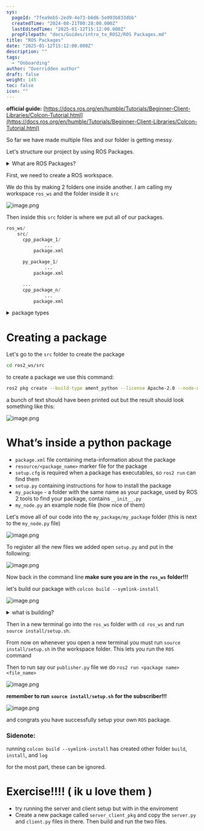 ```yaml
---
sys:
  pageId: "7fea9eb5-2ed9-4e73-b6d6-5e093b833dbb"
  createdTime: "2024-08-21T00:28:00.000Z"
  lastEditedTime: "2025-01-12T15:12:00.000Z"
  propFilepath: "docs/Guides/intro_to_ROS2/ROS Packages.md"
title: "ROS Packages"
date: "2025-01-12T15:12:00.000Z"
description: ""
tags:
  - "Onboarding"
author: "Overridden author"
draft: false
weight: 145
toc: false
icon: ""
---
```


**official guide:** [https://docs.ros.org/en/humble/Tutorials/Beginner-Client-Libraries/Colcon-Tutorial.html](https://docs.ros.org/en/humble/Tutorials/Beginner-Client-Libraries/Colcon-Tutorial.html)

So far we have made multiple files and our folder is getting messy.

Let's structure our project by using ROS Packages.

<details>

<summary>What are ROS Packages?</summary>

ROS Packages are, as the name implies, packages of code that are highly sharable between ROS developers.

They consist of a folder, `package.xml` file, and source code

```python
      cpp_package_1/
		      ... imagine much code files here ..
          package.xml
```

</details>

First, we need to create a ROS workspace.

We do this by making 2 folders one inside another. I am calling my workspace `ros_ws` and the folder inside it `src`

![image.png](https://prod-files-secure.s3.us-west-2.amazonaws.com/d518164a-d88e-44d1-a4ee-3adb3bd8bce0/70706947-fd18-4537-a67b-e12946812d31/image.png?X-Amz-Algorithm=AWS4-HMAC-SHA256&X-Amz-Content-Sha256=UNSIGNED-PAYLOAD&X-Amz-Credential=ASIAZI2LB466QGXIGSEK%2F20250704%2Fus-west-2%2Fs3%2Faws4_request&X-Amz-Date=20250704T210758Z&X-Amz-Expires=3600&X-Amz-Security-Token=IQoJb3JpZ2luX2VjECwaCXVzLXdlc3QtMiJIMEYCIQDfPRGIDCbpNAEuzzZICvmcassaHODKybLuhEO2uC9pOgIhAIH03khRJrsEgNxMRcbi7ejNmwy6L9y3NLbfKqe3boCnKv8DCDUQABoMNjM3NDIzMTgzODA1Igx7oTO1bkVShBMHl%2BEq3APPD10HKdHZGgGEvNLZQ1e6Rh56UcHaqQDn9hsS5cF3UEqrhI%2FWRqdfXb4J5dcvXLe6S8XmEbqqIrxJjOKnryhYDZU7sTlf9nDRgrumA052zBpKwGaJo08WtjFqXwcsy5DCm4R9b4s%2BrBbcCop9n0e8TCx1GDzraaWmgz6ZJVp82cY7inRzXcnJuzZWba5fMlOyJKEIaonErUope1lBQ0XMQDBYWZxC%2Bd6UENKVJyLCBz5fDd4lt3cVIMGLFSWMVFDkj5lmcwU%2BGONKe34dadyxv%2BACzCtV%2Fww0UfkJvFnY%2FUJbc13DIFPEzsaNzP79ZUuuQxwq8v6W4QdZWgQaOyyhVvhGwp3cnI3n79k3zxFF6jC82%2FHZNQz4jypW5HuckxtU6PPwcWS6hP5y5PfF2tbMtXDwHtqBl59oTfoI0g5A5EakmXx47ATd%2Fw4NuCKx5GzmdSzTf7eTCZb1AwfyoWoQ93w%2FqDEpS5tcLUsIecQia57OT5UmcpxaJSiZXVqn%2BOgFYC9wF5zmTK6fj%2FmczXcvctCgzxwPusrxt9FihF3gqdt38M40kW%2FqLb5jvVvChV%2FRukTaQckfJP8hTjDHMELpOmEo1Iz4hpF1cckM%2B7W4%2B90Yvv%2FVgftDGz3NcjCY6KDDBjqkAWLhQ%2FDbW1SPUQoC3U2bz1EYzeiW7gIKfdNffy2kL9bSoO5EowJUS4jBOe4PSZL7MKaWBBEo2CMASMCRKivVUhxdJUUMlDbaj2aGl1eglCbpD24iwy8%2FeyQ8r0RbZMH5byd0AE%2FwlAnReMPEZlEynKA69J0OVQSTNX2KEe8MlhfnSwBRp7KqwO3Rpd6DhQtdgc%2FUF880cBiqQ9IcuJF7JeX5b645&X-Amz-Signature=bc6a50c3d2ebb35536253749d8dfbe5ce29d468563cbc298e2a5382dacce2798&X-Amz-SignedHeaders=host&x-amz-checksum-mode=ENABLED&x-id=GetObject)

Then inside this `src` folder is where we put all of our packages.

```python
ros_ws/
    src/
      cpp_package_1/
		      ...
          package.xml

      py_package_1/
		      ...
          package.xml

      ...
      cpp_package_n/
		      ...
          package.xml

```

<details>

<summary>package types</summary>

packages can be either `C++` or python.

the intern file structure is different for each but for this guide we will stick to creating python packages

</details>

# Creating a package

Let's go to the `src` folder to create the package

```bash
cd ros2_ws/src
```

to create a package we use this command:

```bash
ros2 pkg create --build-type ament_python --license Apache-2.0 --node-name my_node my_package
```

a bunch of text should have been printed out but the result should look something like this:

![image.png](https://prod-files-secure.s3.us-west-2.amazonaws.com/d518164a-d88e-44d1-a4ee-3adb3bd8bce0/e6cf1e3f-8512-4a3e-b131-079f800bf3e8/image.png?X-Amz-Algorithm=AWS4-HMAC-SHA256&X-Amz-Content-Sha256=UNSIGNED-PAYLOAD&X-Amz-Credential=ASIAZI2LB466QGXIGSEK%2F20250704%2Fus-west-2%2Fs3%2Faws4_request&X-Amz-Date=20250704T210759Z&X-Amz-Expires=3600&X-Amz-Security-Token=IQoJb3JpZ2luX2VjECwaCXVzLXdlc3QtMiJIMEYCIQDfPRGIDCbpNAEuzzZICvmcassaHODKybLuhEO2uC9pOgIhAIH03khRJrsEgNxMRcbi7ejNmwy6L9y3NLbfKqe3boCnKv8DCDUQABoMNjM3NDIzMTgzODA1Igx7oTO1bkVShBMHl%2BEq3APPD10HKdHZGgGEvNLZQ1e6Rh56UcHaqQDn9hsS5cF3UEqrhI%2FWRqdfXb4J5dcvXLe6S8XmEbqqIrxJjOKnryhYDZU7sTlf9nDRgrumA052zBpKwGaJo08WtjFqXwcsy5DCm4R9b4s%2BrBbcCop9n0e8TCx1GDzraaWmgz6ZJVp82cY7inRzXcnJuzZWba5fMlOyJKEIaonErUope1lBQ0XMQDBYWZxC%2Bd6UENKVJyLCBz5fDd4lt3cVIMGLFSWMVFDkj5lmcwU%2BGONKe34dadyxv%2BACzCtV%2Fww0UfkJvFnY%2FUJbc13DIFPEzsaNzP79ZUuuQxwq8v6W4QdZWgQaOyyhVvhGwp3cnI3n79k3zxFF6jC82%2FHZNQz4jypW5HuckxtU6PPwcWS6hP5y5PfF2tbMtXDwHtqBl59oTfoI0g5A5EakmXx47ATd%2Fw4NuCKx5GzmdSzTf7eTCZb1AwfyoWoQ93w%2FqDEpS5tcLUsIecQia57OT5UmcpxaJSiZXVqn%2BOgFYC9wF5zmTK6fj%2FmczXcvctCgzxwPusrxt9FihF3gqdt38M40kW%2FqLb5jvVvChV%2FRukTaQckfJP8hTjDHMELpOmEo1Iz4hpF1cckM%2B7W4%2B90Yvv%2FVgftDGz3NcjCY6KDDBjqkAWLhQ%2FDbW1SPUQoC3U2bz1EYzeiW7gIKfdNffy2kL9bSoO5EowJUS4jBOe4PSZL7MKaWBBEo2CMASMCRKivVUhxdJUUMlDbaj2aGl1eglCbpD24iwy8%2FeyQ8r0RbZMH5byd0AE%2FwlAnReMPEZlEynKA69J0OVQSTNX2KEe8MlhfnSwBRp7KqwO3Rpd6DhQtdgc%2FUF880cBiqQ9IcuJF7JeX5b645&X-Amz-Signature=ac812aefe75ba1120687000780282a96a423e5b923eec920e4c007201da735bf&X-Amz-SignedHeaders=host&x-amz-checksum-mode=ENABLED&x-id=GetObject)

# What’s inside a python package

- `package.xml` file containing meta-information about the package
- `resource/<package_name>` marker file for the package
- `setup.cfg` is required when a package has executables, so `ros2 run` can find them
- `setup.py` containing instructions for how to install the package
- `my_package` - a folder with the same name as your package, used by ROS 2 tools to find your package, contains `__init__.py`
- `my_node.py` an example node file (how nice of them)

Let's move all of our code into the `my_package/my_package` folder (this is next to the `my_node.py` file)

![image.png](https://prod-files-secure.s3.us-west-2.amazonaws.com/d518164a-d88e-44d1-a4ee-3adb3bd8bce0/9ce58f11-0da9-4d3e-b86d-506a9685d378/image.png?X-Amz-Algorithm=AWS4-HMAC-SHA256&X-Amz-Content-Sha256=UNSIGNED-PAYLOAD&X-Amz-Credential=ASIAZI2LB466QGXIGSEK%2F20250704%2Fus-west-2%2Fs3%2Faws4_request&X-Amz-Date=20250704T210759Z&X-Amz-Expires=3600&X-Amz-Security-Token=IQoJb3JpZ2luX2VjECwaCXVzLXdlc3QtMiJIMEYCIQDfPRGIDCbpNAEuzzZICvmcassaHODKybLuhEO2uC9pOgIhAIH03khRJrsEgNxMRcbi7ejNmwy6L9y3NLbfKqe3boCnKv8DCDUQABoMNjM3NDIzMTgzODA1Igx7oTO1bkVShBMHl%2BEq3APPD10HKdHZGgGEvNLZQ1e6Rh56UcHaqQDn9hsS5cF3UEqrhI%2FWRqdfXb4J5dcvXLe6S8XmEbqqIrxJjOKnryhYDZU7sTlf9nDRgrumA052zBpKwGaJo08WtjFqXwcsy5DCm4R9b4s%2BrBbcCop9n0e8TCx1GDzraaWmgz6ZJVp82cY7inRzXcnJuzZWba5fMlOyJKEIaonErUope1lBQ0XMQDBYWZxC%2Bd6UENKVJyLCBz5fDd4lt3cVIMGLFSWMVFDkj5lmcwU%2BGONKe34dadyxv%2BACzCtV%2Fww0UfkJvFnY%2FUJbc13DIFPEzsaNzP79ZUuuQxwq8v6W4QdZWgQaOyyhVvhGwp3cnI3n79k3zxFF6jC82%2FHZNQz4jypW5HuckxtU6PPwcWS6hP5y5PfF2tbMtXDwHtqBl59oTfoI0g5A5EakmXx47ATd%2Fw4NuCKx5GzmdSzTf7eTCZb1AwfyoWoQ93w%2FqDEpS5tcLUsIecQia57OT5UmcpxaJSiZXVqn%2BOgFYC9wF5zmTK6fj%2FmczXcvctCgzxwPusrxt9FihF3gqdt38M40kW%2FqLb5jvVvChV%2FRukTaQckfJP8hTjDHMELpOmEo1Iz4hpF1cckM%2B7W4%2B90Yvv%2FVgftDGz3NcjCY6KDDBjqkAWLhQ%2FDbW1SPUQoC3U2bz1EYzeiW7gIKfdNffy2kL9bSoO5EowJUS4jBOe4PSZL7MKaWBBEo2CMASMCRKivVUhxdJUUMlDbaj2aGl1eglCbpD24iwy8%2FeyQ8r0RbZMH5byd0AE%2FwlAnReMPEZlEynKA69J0OVQSTNX2KEe8MlhfnSwBRp7KqwO3Rpd6DhQtdgc%2FUF880cBiqQ9IcuJF7JeX5b645&X-Amz-Signature=2d10fd97d6fb46a8a3ca2f978269978d4f5779e3ad107a2c4c3c05c804328d07&X-Amz-SignedHeaders=host&x-amz-checksum-mode=ENABLED&x-id=GetObject)

To register all the new files we added open `setup.py` and put in the following:

![image.png](https://prod-files-secure.s3.us-west-2.amazonaws.com/d518164a-d88e-44d1-a4ee-3adb3bd8bce0/1cd7c262-4cae-4496-9d75-c178537d24a2/image.png?X-Amz-Algorithm=AWS4-HMAC-SHA256&X-Amz-Content-Sha256=UNSIGNED-PAYLOAD&X-Amz-Credential=ASIAZI2LB466QGXIGSEK%2F20250704%2Fus-west-2%2Fs3%2Faws4_request&X-Amz-Date=20250704T210759Z&X-Amz-Expires=3600&X-Amz-Security-Token=IQoJb3JpZ2luX2VjECwaCXVzLXdlc3QtMiJIMEYCIQDfPRGIDCbpNAEuzzZICvmcassaHODKybLuhEO2uC9pOgIhAIH03khRJrsEgNxMRcbi7ejNmwy6L9y3NLbfKqe3boCnKv8DCDUQABoMNjM3NDIzMTgzODA1Igx7oTO1bkVShBMHl%2BEq3APPD10HKdHZGgGEvNLZQ1e6Rh56UcHaqQDn9hsS5cF3UEqrhI%2FWRqdfXb4J5dcvXLe6S8XmEbqqIrxJjOKnryhYDZU7sTlf9nDRgrumA052zBpKwGaJo08WtjFqXwcsy5DCm4R9b4s%2BrBbcCop9n0e8TCx1GDzraaWmgz6ZJVp82cY7inRzXcnJuzZWba5fMlOyJKEIaonErUope1lBQ0XMQDBYWZxC%2Bd6UENKVJyLCBz5fDd4lt3cVIMGLFSWMVFDkj5lmcwU%2BGONKe34dadyxv%2BACzCtV%2Fww0UfkJvFnY%2FUJbc13DIFPEzsaNzP79ZUuuQxwq8v6W4QdZWgQaOyyhVvhGwp3cnI3n79k3zxFF6jC82%2FHZNQz4jypW5HuckxtU6PPwcWS6hP5y5PfF2tbMtXDwHtqBl59oTfoI0g5A5EakmXx47ATd%2Fw4NuCKx5GzmdSzTf7eTCZb1AwfyoWoQ93w%2FqDEpS5tcLUsIecQia57OT5UmcpxaJSiZXVqn%2BOgFYC9wF5zmTK6fj%2FmczXcvctCgzxwPusrxt9FihF3gqdt38M40kW%2FqLb5jvVvChV%2FRukTaQckfJP8hTjDHMELpOmEo1Iz4hpF1cckM%2B7W4%2B90Yvv%2FVgftDGz3NcjCY6KDDBjqkAWLhQ%2FDbW1SPUQoC3U2bz1EYzeiW7gIKfdNffy2kL9bSoO5EowJUS4jBOe4PSZL7MKaWBBEo2CMASMCRKivVUhxdJUUMlDbaj2aGl1eglCbpD24iwy8%2FeyQ8r0RbZMH5byd0AE%2FwlAnReMPEZlEynKA69J0OVQSTNX2KEe8MlhfnSwBRp7KqwO3Rpd6DhQtdgc%2FUF880cBiqQ9IcuJF7JeX5b645&X-Amz-Signature=2325d357d41a855f4deb6c1e8f03cefbe12aa8680444d0c62224ac58104c9aea&X-Amz-SignedHeaders=host&x-amz-checksum-mode=ENABLED&x-id=GetObject)

Now back in the command line **make sure you are in the** **`ros_ws`** **folder!!!**

let's build our package with `colcon build --symlink-install`

![image.png](https://prod-files-secure.s3.us-west-2.amazonaws.com/d518164a-d88e-44d1-a4ee-3adb3bd8bce0/2f2a0d27-b173-48fd-b189-5f5c0ce65619/image.png?X-Amz-Algorithm=AWS4-HMAC-SHA256&X-Amz-Content-Sha256=UNSIGNED-PAYLOAD&X-Amz-Credential=ASIAZI2LB466QGXIGSEK%2F20250704%2Fus-west-2%2Fs3%2Faws4_request&X-Amz-Date=20250704T210759Z&X-Amz-Expires=3600&X-Amz-Security-Token=IQoJb3JpZ2luX2VjECwaCXVzLXdlc3QtMiJIMEYCIQDfPRGIDCbpNAEuzzZICvmcassaHODKybLuhEO2uC9pOgIhAIH03khRJrsEgNxMRcbi7ejNmwy6L9y3NLbfKqe3boCnKv8DCDUQABoMNjM3NDIzMTgzODA1Igx7oTO1bkVShBMHl%2BEq3APPD10HKdHZGgGEvNLZQ1e6Rh56UcHaqQDn9hsS5cF3UEqrhI%2FWRqdfXb4J5dcvXLe6S8XmEbqqIrxJjOKnryhYDZU7sTlf9nDRgrumA052zBpKwGaJo08WtjFqXwcsy5DCm4R9b4s%2BrBbcCop9n0e8TCx1GDzraaWmgz6ZJVp82cY7inRzXcnJuzZWba5fMlOyJKEIaonErUope1lBQ0XMQDBYWZxC%2Bd6UENKVJyLCBz5fDd4lt3cVIMGLFSWMVFDkj5lmcwU%2BGONKe34dadyxv%2BACzCtV%2Fww0UfkJvFnY%2FUJbc13DIFPEzsaNzP79ZUuuQxwq8v6W4QdZWgQaOyyhVvhGwp3cnI3n79k3zxFF6jC82%2FHZNQz4jypW5HuckxtU6PPwcWS6hP5y5PfF2tbMtXDwHtqBl59oTfoI0g5A5EakmXx47ATd%2Fw4NuCKx5GzmdSzTf7eTCZb1AwfyoWoQ93w%2FqDEpS5tcLUsIecQia57OT5UmcpxaJSiZXVqn%2BOgFYC9wF5zmTK6fj%2FmczXcvctCgzxwPusrxt9FihF3gqdt38M40kW%2FqLb5jvVvChV%2FRukTaQckfJP8hTjDHMELpOmEo1Iz4hpF1cckM%2B7W4%2B90Yvv%2FVgftDGz3NcjCY6KDDBjqkAWLhQ%2FDbW1SPUQoC3U2bz1EYzeiW7gIKfdNffy2kL9bSoO5EowJUS4jBOe4PSZL7MKaWBBEo2CMASMCRKivVUhxdJUUMlDbaj2aGl1eglCbpD24iwy8%2FeyQ8r0RbZMH5byd0AE%2FwlAnReMPEZlEynKA69J0OVQSTNX2KEe8MlhfnSwBRp7KqwO3Rpd6DhQtdgc%2FUF880cBiqQ9IcuJF7JeX5b645&X-Amz-Signature=f92578498d3e330ff75dff55e92e6104d1aa03b14f4b1e1ea2a713189f943a17&X-Amz-SignedHeaders=host&x-amz-checksum-mode=ENABLED&x-id=GetObject)

<details>

<summary>what is building?</summary>

if you are a CS major at Rose-Hulman you will learn the answer to this in CSSE132

but TLDR; is it combines all the code files into one program that can be run easily 

</details>

Then in a new terminal go into the `ros_ws` folder with `cd ros_ws` and run `source install/setup.sh`. 

From now on whenever you open a new terminal you must run `source install/setup.sh` in the workspace folder. This lets you run the `ROS` command

Then to run say our `publisher.py` file we do `ros2 run <package name> <file_name>`

![image.png](https://prod-files-secure.s3.us-west-2.amazonaws.com/d518164a-d88e-44d1-a4ee-3adb3bd8bce0/4f4b1219-3a44-4632-aa0a-ce3471699f59/image.png?X-Amz-Algorithm=AWS4-HMAC-SHA256&X-Amz-Content-Sha256=UNSIGNED-PAYLOAD&X-Amz-Credential=ASIAZI2LB466QGXIGSEK%2F20250704%2Fus-west-2%2Fs3%2Faws4_request&X-Amz-Date=20250704T210759Z&X-Amz-Expires=3600&X-Amz-Security-Token=IQoJb3JpZ2luX2VjECwaCXVzLXdlc3QtMiJIMEYCIQDfPRGIDCbpNAEuzzZICvmcassaHODKybLuhEO2uC9pOgIhAIH03khRJrsEgNxMRcbi7ejNmwy6L9y3NLbfKqe3boCnKv8DCDUQABoMNjM3NDIzMTgzODA1Igx7oTO1bkVShBMHl%2BEq3APPD10HKdHZGgGEvNLZQ1e6Rh56UcHaqQDn9hsS5cF3UEqrhI%2FWRqdfXb4J5dcvXLe6S8XmEbqqIrxJjOKnryhYDZU7sTlf9nDRgrumA052zBpKwGaJo08WtjFqXwcsy5DCm4R9b4s%2BrBbcCop9n0e8TCx1GDzraaWmgz6ZJVp82cY7inRzXcnJuzZWba5fMlOyJKEIaonErUope1lBQ0XMQDBYWZxC%2Bd6UENKVJyLCBz5fDd4lt3cVIMGLFSWMVFDkj5lmcwU%2BGONKe34dadyxv%2BACzCtV%2Fww0UfkJvFnY%2FUJbc13DIFPEzsaNzP79ZUuuQxwq8v6W4QdZWgQaOyyhVvhGwp3cnI3n79k3zxFF6jC82%2FHZNQz4jypW5HuckxtU6PPwcWS6hP5y5PfF2tbMtXDwHtqBl59oTfoI0g5A5EakmXx47ATd%2Fw4NuCKx5GzmdSzTf7eTCZb1AwfyoWoQ93w%2FqDEpS5tcLUsIecQia57OT5UmcpxaJSiZXVqn%2BOgFYC9wF5zmTK6fj%2FmczXcvctCgzxwPusrxt9FihF3gqdt38M40kW%2FqLb5jvVvChV%2FRukTaQckfJP8hTjDHMELpOmEo1Iz4hpF1cckM%2B7W4%2B90Yvv%2FVgftDGz3NcjCY6KDDBjqkAWLhQ%2FDbW1SPUQoC3U2bz1EYzeiW7gIKfdNffy2kL9bSoO5EowJUS4jBOe4PSZL7MKaWBBEo2CMASMCRKivVUhxdJUUMlDbaj2aGl1eglCbpD24iwy8%2FeyQ8r0RbZMH5byd0AE%2FwlAnReMPEZlEynKA69J0OVQSTNX2KEe8MlhfnSwBRp7KqwO3Rpd6DhQtdgc%2FUF880cBiqQ9IcuJF7JeX5b645&X-Amz-Signature=7e5fb5e346d52a60588d3ec799780bfec0393bdb3039095d2f838a1883b78da4&X-Amz-SignedHeaders=host&x-amz-checksum-mode=ENABLED&x-id=GetObject)

**remember to run** **`source install/setup.sh`** **for the subscriber!!!**

![image.png](https://prod-files-secure.s3.us-west-2.amazonaws.com/d518164a-d88e-44d1-a4ee-3adb3bd8bce0/02121119-dad4-49ec-8356-c956108b4243/image.png?X-Amz-Algorithm=AWS4-HMAC-SHA256&X-Amz-Content-Sha256=UNSIGNED-PAYLOAD&X-Amz-Credential=ASIAZI2LB466QGXIGSEK%2F20250704%2Fus-west-2%2Fs3%2Faws4_request&X-Amz-Date=20250704T210759Z&X-Amz-Expires=3600&X-Amz-Security-Token=IQoJb3JpZ2luX2VjECwaCXVzLXdlc3QtMiJIMEYCIQDfPRGIDCbpNAEuzzZICvmcassaHODKybLuhEO2uC9pOgIhAIH03khRJrsEgNxMRcbi7ejNmwy6L9y3NLbfKqe3boCnKv8DCDUQABoMNjM3NDIzMTgzODA1Igx7oTO1bkVShBMHl%2BEq3APPD10HKdHZGgGEvNLZQ1e6Rh56UcHaqQDn9hsS5cF3UEqrhI%2FWRqdfXb4J5dcvXLe6S8XmEbqqIrxJjOKnryhYDZU7sTlf9nDRgrumA052zBpKwGaJo08WtjFqXwcsy5DCm4R9b4s%2BrBbcCop9n0e8TCx1GDzraaWmgz6ZJVp82cY7inRzXcnJuzZWba5fMlOyJKEIaonErUope1lBQ0XMQDBYWZxC%2Bd6UENKVJyLCBz5fDd4lt3cVIMGLFSWMVFDkj5lmcwU%2BGONKe34dadyxv%2BACzCtV%2Fww0UfkJvFnY%2FUJbc13DIFPEzsaNzP79ZUuuQxwq8v6W4QdZWgQaOyyhVvhGwp3cnI3n79k3zxFF6jC82%2FHZNQz4jypW5HuckxtU6PPwcWS6hP5y5PfF2tbMtXDwHtqBl59oTfoI0g5A5EakmXx47ATd%2Fw4NuCKx5GzmdSzTf7eTCZb1AwfyoWoQ93w%2FqDEpS5tcLUsIecQia57OT5UmcpxaJSiZXVqn%2BOgFYC9wF5zmTK6fj%2FmczXcvctCgzxwPusrxt9FihF3gqdt38M40kW%2FqLb5jvVvChV%2FRukTaQckfJP8hTjDHMELpOmEo1Iz4hpF1cckM%2B7W4%2B90Yvv%2FVgftDGz3NcjCY6KDDBjqkAWLhQ%2FDbW1SPUQoC3U2bz1EYzeiW7gIKfdNffy2kL9bSoO5EowJUS4jBOe4PSZL7MKaWBBEo2CMASMCRKivVUhxdJUUMlDbaj2aGl1eglCbpD24iwy8%2FeyQ8r0RbZMH5byd0AE%2FwlAnReMPEZlEynKA69J0OVQSTNX2KEe8MlhfnSwBRp7KqwO3Rpd6DhQtdgc%2FUF880cBiqQ9IcuJF7JeX5b645&X-Amz-Signature=959f61fd5f954ab24dd9074458de34a60707935f14fb06341e4f4839825b04fa&X-Amz-SignedHeaders=host&x-amz-checksum-mode=ENABLED&x-id=GetObject)

and congrats you have successfully setup your own `ROS` package.

### Sidenote:

running `colcon build --symlink-install` has created other folder `build`, `install`, and `log`

for the most part, these can be ignored.

# Exercise!!!! ( ik u love them )

- try running the server and client setup but with in the enviroment
- Create a new package called `server_client_pkg` and copy the `server.py` and `client.py` files in there. Then build and run the two files.
